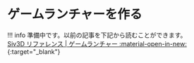# ゲームランチャーを作る

!!! info
    準備中です。以前の記事を下記から読むことができます。  
    [Siv3D リファレンス | ゲームランチャー :material-open-in-new:](https://zenn.dev/reputeless/books/siv3d-documentation/viewer/course-game-launcher){:target="_blank"}

